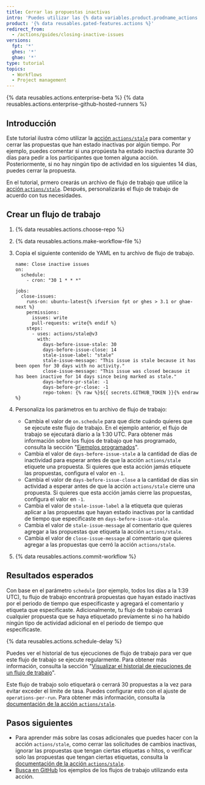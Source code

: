```yaml
---
title: Cerrar las propuestas inactivas
intro: 'Puedes utilizar las {% data variables.product.prodname_actions %} para comentar o cerrar las propuestas que han estado inactivas por algún tiempo.'
product: '{% data reusables.gated-features.actions %}'
redirect_from:
  - /actions/guides/closing-inactive-issues
versions:
  fpt: '*'
  ghes: '*'
  ghae: '*'
type: tutorial
topics:
  - Workflows
  - Project management
---
```


{% data reusables.actions.enterprise-beta %}
{% data reusables.actions.enterprise-github-hosted-runners %}

## Introducción

Este tutorial ilustra cómo utilizar la [acción `actions/stale`](https://github.com/marketplace/actions/close-stale-issues) para comentar y cerrar las propuestas que han estado inactivas por algún tiempo. Por ejemplo, puedes comentar si una propúesta ha estado inactiva durante 30 días para pedir a los participantes que tomen alguna acción. Posteriormente, si no hay ningún tipo de actividad en los siguientes 14 días, puedes cerrar la propuesta.

En el tutorial, prmero crearás un archivo de flujo de trabajo que utilice la [acción `actions/stale`](https://github.com/marketplace/actions/close-stale-issues). Después, personalizarás el flujo de trabajo de acuerdo con tus necesidades.

## Crear un flujo de trabajo

1. {% data reusables.actions.choose-repo %}
2. {% data reusables.actions.make-workflow-file %}
3. Copia el siguiente contenido de YAML en tu archivo de flujo de trabajo.

    ```yaml{:copy}
    name: Close inactive issues
    on:
      schedule:
        - cron: "30 1 * * *"

    jobs:
      close-issues:
        runs-on: ubuntu-latest{% ifversion fpt or ghes > 3.1 or ghae-next %}
        permissions:
          issues: write
          pull-requests: write{% endif %}
        steps:
          - uses: actions/stale@v3
            with:
              days-before-issue-stale: 30
              days-before-issue-close: 14
              stale-issue-label: "stale"
              stale-issue-message: "This issue is stale because it has been open for 30 days with no activity."
              close-issue-message: "This issue was closed because it has been inactive for 14 days since being marked as stale."
              days-before-pr-stale: -1
              days-before-pr-close: -1
              repo-token: {% raw %}${{ secrets.GITHUB_TOKEN }}{% endraw %}
    ```

4. Personaliza los parámetros en tu archivo de flujo de trabajo:
   - Cambia el valor de `on.schedule` para que dicte cuándo quieres que se ejecute este flujo de trabajo. En el ejemplo anterior, el flujo de trabajo se ejecutará diario a la 1:30 UTC. Para obtener más información sobre los flujos de trabajo que has programado, consulta la sección "[Ejemplos programados](/actions/reference/events-that-trigger-workflows#scheduled-events)".
   - Cambia el valor de `days-before-issue-stale` a la cantidad de días de inactividad para esperar antes de que la acción `actions/stale` etiquete una propuesta. Si quieres que esta acción jamás etiquete las propuestas, configura el valor en `-1`.
   - Cambia el valor de `days-before-issue-close` a la cantidad de días sin actividad a esperar antes de que la acción `actions/stale` cierre una propuesta. Si quieres que esta acción jamás cierre las propuestas, configura el valor en `-1`.
   - Cambia el valor de `stale-issue-label` a la etiqueta que quieras aplicar a las propuestas que hayan estado inactivas por la cantidad de tiempo que especificaste en `days-before-issue-stale`.
   - Cambia el valor de `stale-issue-message` al comentario que quieres agregar a las propuestas que etiqueta la acción `actions/stale`.
   - Cambia el valor de `close-issue-message` al comentario que quieres agregar a las propuestas que cerró la acción `actions/stale`.
5. {% data reusables.actions.commit-workflow %}

## Resultados esperados

Con base en el parámetro `schedule` (por ejemplo, todos los días a la 1:39 UTC), tu flujo de trabajo encontrará propuestas que hayan estado inactivas por el periodo de tiempo que especificaste y agregará el comentario y etiqueta que especificaste. Adicionalmente, tu flujo de trabajo cerrará cualquier propuesta que se haya etiquetado previamente si no ha habido ningún tipo de actividad adicional en el periodo de tiempo que especificaste.

{% data reusables.actions.schedule-delay %}

Puedes ver el historial de tus ejecuciones de flujo de trabajo para ver que este flujo de trabajo se ejecute regularmente. Para obtener más información, consulta la sección "[Visualizar el historial de ejecuciones de un flujo de trabajo](/actions/managing-workflow-runs/viewing-workflow-run-history)".

Este flujo de trabajo solo etiquetará o cerrará 30 propuestas a la vez para evitar exceder el límite de tasa. Puedes configurar esto con el ajuste de `operations-per-run`. Para obtener más información, consulta la [documentación de la acción `actions/stale`](https://github.com/marketplace/actions/close-stale-issues).

## Pasos siguientes

- Para aprender más sobre las cosas adicionales que puedes hacer con la acción `actions/stale`, como cerrar las solicitudes de cambios inactivas, ignorar las propuestas que tengan ciertas etiquetas o hitos, o verificar solo las propuestas que tengan ciertas etiquetas, consulta la [documentación de la acción `actions/stale`](https://github.com/marketplace/actions/close-stale-issues).
- [Busca en GitHub](https://github.com/search?q=%22uses%3A+actions%2Fstale%22&type=code) los ejemplos de los flujos de trabajo utilizando esta acción.
